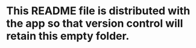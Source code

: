 # This README file is distributed with the app so that version control will retain this empty folder. 